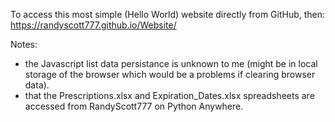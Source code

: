 To access this most simple (Hello World) website directly from GitHub, then:
    https://randyscott777.github.io/Website/

Notes:
- the Javascript list data persistance is unknown to me (might be in local storage of the browser which would be a problems if clearing browser data).
- that the Prescriptions.xlsx and Expiration_Dates.xlsx spreadsheets are accessed from RandyScott777 on Python Anywhere.
